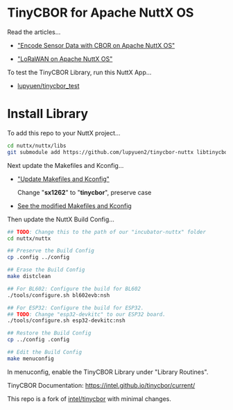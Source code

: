 # TinyCBOR for Apache NuttX OS

Read the articles...

-   ["Encode Sensor Data with CBOR on Apache NuttX OS"](https://lupyuen.github.io/articles/cbor2)

-   ["LoRaWAN on Apache NuttX OS"](https://lupyuen.github.io/articles/lorawan3)

To test the TinyCBOR Library, run this NuttX App...

-   [lupyuen/tinycbor_test](https://github.com/lupyuen/tinycbor_test)

# Install Library

To add this repo to your NuttX project...

```bash
cd nuttx/nuttx/libs
git submodule add https://github.com/lupyuen2/tinycbor-nuttx libtinycbor
```

Next update the Makefiles and Kconfig...

-   ["Update Makefiles and Kconfig"](https://lupyuen.github.io/articles/sx1262#update-makefiles-and-kconfig)

    Change "__sx1262__" to "__tinycbor__", preserve case

-   [See the modified Makefiles and Kconfig](https://github.com/lupyuen/incubator-nuttx/commit/05c7dc5b86d7b59c76a03413020b2d1ccb2cfc1b)

Then update the NuttX Build Config...

```bash
## TODO: Change this to the path of our "incubator-nuttx" folder
cd nuttx/nuttx

## Preserve the Build Config
cp .config ../config

## Erase the Build Config
make distclean

## For BL602: Configure the build for BL602
./tools/configure.sh bl602evb:nsh

## For ESP32: Configure the build for ESP32.
## TODO: Change "esp32-devkitc" to our ESP32 board.
./tools/configure.sh esp32-devkitc:nsh

## Restore the Build Config
cp ../config .config

## Edit the Build Config
make menuconfig 
```

In menuconfig, enable the TinyCBOR Library under "Library Routines".

TinyCBOR Documentation: https://intel.github.io/tinycbor/current/

This repo is a fork of [intel/tinycbor](https://github.com/intel/tinycbor) with minimal changes.
